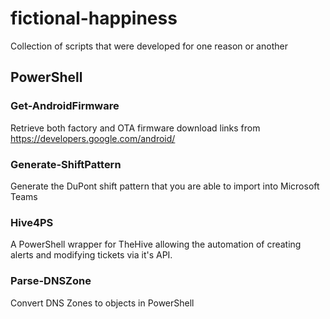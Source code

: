 # fictional-happiness
Collection of scripts that were developed for one reason or another

## PowerShell

### Get-AndroidFirmware
Retrieve both factory and OTA firmware download links from https://developers.google.com/android/

### Generate-ShiftPattern
Generate the DuPont shift pattern that you are able to import into Microsoft Teams

### Hive4PS
A PowerShell wrapper for TheHive allowing the automation of creating alerts and modifying tickets via it's API.

### Parse-DNSZone
Convert DNS Zones to objects in PowerShell